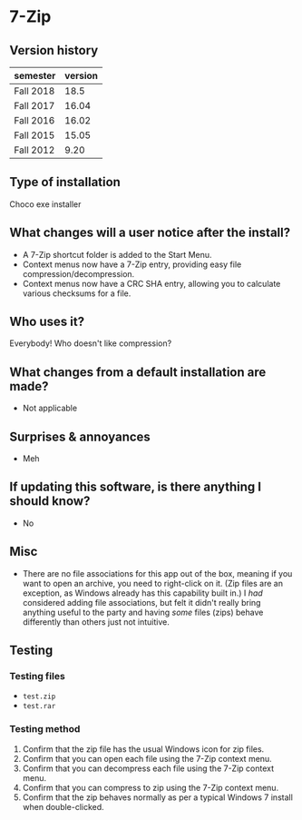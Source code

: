 # 7-Zip

## Version history

| semester | version |
| ---      | ---     |
| Fall 2018 | 18.5 |
| Fall 2017 | 16.04 |
| Fall 2016 | 16.02 |
| Fall 2015 | 15.05 |
| Fall 2012 | 9.20 |

## Type of installation

Choco exe installer

## What changes will a user notice after the install?

- A 7-Zip shortcut folder is added to the Start Menu.
- Context menus now have a 7-Zip entry, providing easy file compression/decompression.
- Context menus now have a CRC SHA entry, allowing you to calculate various checksums for a file.

## Who uses it?

Everybody! Who doesn't like compression?

## What changes from a default installation are made?

- Not applicable

## Surprises & annoyances

- Meh

## If updating this software, is there anything I should know?

- No

## Misc

- There are no file associations for this app out of the box, meaning if you want to open an archive, you need to right-click on it. (Zip files are an exception, as Windows already has this capability built in.) I *had* considered adding file associations, but felt it didn't really bring anything useful to the party and having *some* files (zips) behave differently than others just not intuitive.

## Testing

### Testing files

- `test.zip`
- `test.rar`

### Testing method

1. Confirm that the zip file has the usual Windows icon for zip files.
1. Confirm that you can open each file using the 7-Zip context menu.
1. Confirm that you can decompress each file using the 7-Zip context menu.
1. Confirm that you can compress to zip using the 7-Zip context menu.
1. Confirm that the zip behaves normally as per a typical Windows 7 install when double-clicked.